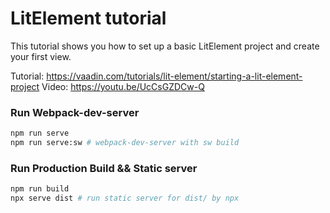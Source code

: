 # LitElement tutorial

This tutorial shows you how to set up a basic LitElement project and create your first view.

Tutorial: https://vaadin.com/tutorials/lit-element/starting-a-lit-element-project
Video: https://youtu.be/UcCsGZDCw-Q

### Run Webpack-dev-server
```sh
npm run serve
npm run serve:sw # webpack-dev-server with sw build
```

### Run Production Build && Static server
```sh
npm run build
npx serve dist # run static server for dist/ by npx
```